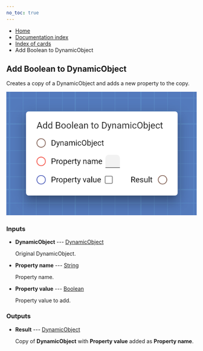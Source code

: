 ```yaml
---
no_toc: true
---
```


<ul class="breadcrumb">
    <li><a href="">Home</a></li>
    <li><a href="documentation">Documentation index</a></li>
    <li><a href="cards/">Index of cards</a></li>
    <li>Add Boolean to DynamicObject</li>
</ul>

## Add Boolean to DynamicObject

Creates a copy of a DynamicObject and adds a new property to the copy.

!["Add Boolean to DynamicObject" card](assets/img/cards/addToDynamicObject(Boolean).png)


### Inputs


* **DynamicObject** --- [DynamicObject](types/DynamicObject)

  Original DynamicObject.

* **Property name** --- [String](types/String)

  Property name.

* **Property value** --- [Boolean](types/Boolean)

  Property value to add.





### Outputs


* **Result** --- [DynamicObject](types/DynamicObject)

  Copy of **DynamicObject** with **Property value** added as **Property name**.




